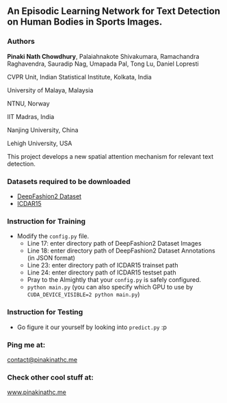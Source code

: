 ## **An Episodic Learning Network for Text Detection on Human Bodies in Sports Images.**

### **Authors**

 **Pinaki Nath Chowdhury**, Palaiahnakote Shivakumara, Ramachandra Raghavendra, Sauradip Nag, Umapada Pal, Tong Lu, Daniel Lopresti
 
 CVPR Unit, Indian Statistical Institute, Kolkata, India
 
 University of Malaya, Malaysia
 
 NTNU, Norway
 
 IIT Madras, India
 
 Nanjing University, China
 
 Lehigh University, USA

This project develops a new spatial attention mechanism for relevant text detection.

### Datasets required to be downloaded
* [DeepFashion2 Dataset](https://github.com/switchablenorms/DeepFashion2)
* [ICDAR15](https://rrc.cvc.uab.es/?ch=4)

### Instruction for Training
* Modify the `config.py` file.
    * Line 17: enter directory path of DeepFashion2 Dataset Images
    * Line 18: enter directory path of DeepFashion2 Dataset Annotations (in JSON format)
    * Line 23: enter directory path of ICDAR15 trainset path
    * Line 24: enter directory path of ICDAR15 testset path
    * Pray to the Almightly that your `config.py` is safely configured.
    * `python main.py` (you can also specify which GPU to use by `CUDA_DEVICE_VISIBLE=2 python main.py`)

### Instruction for Testing
* Go figure it our yourself by looking into `predict.py` :p

### Ping me at:
contact@pinakinathc.me

### Check other cool stuff at:
www.pinakinathc.me
